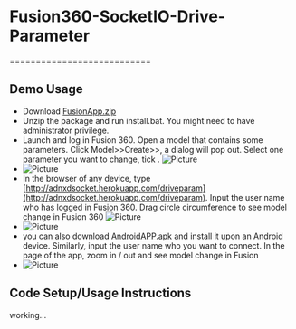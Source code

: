 # Fusion360-SocketIO-Drive-Parameter
===========================

Demo Usage
-----------------------------------
* Download [FusionApp.zip](https://github.com/xiaodongliang/Fusion360-SocketIO-Drive-Parameter/blob/master/FusionApp.zip)
* Unzip the package and run install.bat. You might need to have administrator privilege.
* Launch and log in Fusion 360. Open a model that contains some parameters. Click Model>>Create>><Remote Parameter>, a dialog will pop out. Select one parameter you want to change, tick <Remote Enabled>.
  ![Picture](https://github.com/xiaodongliang/Fusion360-SocketIO-Drive-Parameter/blob/master/Help/fusion-menu.png) 
* 
  ![Picture](https://github.com/xiaodongliang/Fusion360-SocketIO-Drive-Parameter/blob/master/Help/fusion-dialog.png) 
* In the browser of any device, type [http://adnxdsocket.herokuapp.com/driveparam](http://adnxdsocket.herokuapp.com/driveparam). Input the user name who has logged in Fusion 360. Drag circle circumference to see model change in Fusion 360
  ![Picture](https://github.com/xiaodongliang/Fusion360-SocketIO-Drive-Parameter/blob/master/Help/browser-web.png) 
* 
  ![Picture](https://github.com/xiaodongliang/Fusion360-SocketIO-Drive-Parameter/blob/master/Help/iphone.jpg) 
* you can also download [AndroidAPP.apk](https://github.com/xiaodongliang/Fusion360-SocketIO-Drive-Parameter/blob/master/AndroidAPP.apk) and install it upon an Android device. Similarly, input the user name who you want to connect.  In the page of the app, zoom in / out and see model change in Fusion
* ![Picture](https://github.com/xiaodongliang/Fusion360-SocketIO-Drive-Parameter/blob/master/Help/android.png) 



Code Setup/Usage Instructions
-----------------------------------
working...


